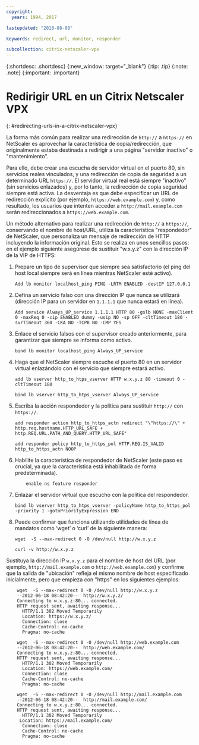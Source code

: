 ```yaml
---
copyright:
  years: 1994, 2017

lastupdated: "2018-08-08"

keywords: redirect, url, monitor, responder

subcollection: citrix-netscaler-vpx
---
```


{:shortdesc: .shortdesc}
{:new_window: target="_blank"}
{:tip: .tip}
{:note: .note}
{:important: .important}

# Redirigir URL en un Citrix Netscaler VPX
{: #redirecting-urls-in-a-citrix-netscaler-vpx}

La forma más común para realizar una redirección de `http://` a `https://` en NetScaler es aprovechar la característica de copia/redirección, que originalmente estaba destinada a redirigir a una página "servidor inactivo" o "mantenimiento".  

Para ello, debe crear una escucha de servidor virtual en el puerto 80, sin servicios reales vinculados, y una redirección de copia de seguridad a un determinado URL `https://`. El servidor virtual real está siempre "inactivo" (sin servicios enlazados) y, por lo tanto, la redirección de copia seguridad siempre está activa. La desventaja es que debe especificar un URL de redirección explícito (por ejemplo, `https://web.example.com`) y, como resultado, los usuarios que intenten acceder a `http://mail.example.com` serán redireccionados a `https://web.example.com`.

Un método alternativo para realizar una redirección de `http://` a `https://`, conservando el nombre de host/URL, utiliza la característica "respondedor" de NetScaler, que personaliza un mensaje de redirección de HTTP incluyendo la información original. Esto se realiza en unos sencillos pasos: en el ejemplo siguiente asegúrese de sustituir "w.x.y.z" con la dirección IP de la VIP de HTTPS:

1. Prepare un tipo de supervisor que siempre sea satisfactorio (el ping del host local siempre será en línea mientras NetScaler esté activo).
	```
	Add lb monitor localhost_ping PING -LRTM ENABLED -destIP 127.0.0.1
	```

2. Defina un servicio falso con una dirección IP que nunca se utilizará (dirección IP para un servidor en `1.1.1.1` que nunca estará en línea).
	```
	Add service Always_UP_service 1.1.1.1 HTTP 80 -gslb NONE -maxClient 0 -maxReq 0 -cip ENABLED dummy -usip NO -sp OFF -cltTimeout 180 -svrTimeout 360 -CKA NO -TCPB NO -CMP YES
	```
3. Enlace el servicio falsos con el supervisor creado anteriormente, para garantizar que siempre se informa como activo.
	```
	bind lb monitor localhost_ping Always_UP_service
	```

4. Haga que el NetScaler siempre escuche el puerto 80 en un servidor virtual enlazándolo con el servicio que siempre estará activo.
	```
	add lb vserver http_to_htps_vserver HTTP w.x.y.z 80 -timeout 0 -cltTimeout 180
	```
	```
	bind lb vserver http_to_htps_vserver Always_UP_service
	```

5. Escriba la acción respondedor y la política para sustituir `http://` con `https://`.
	```
	add responder action http_to_https_actn redirect "\"https://\" + http.req.hostname.HTTP_URL_SAFE + http.REQ.URL.PATH_AND_QUERY.HTTP_URL_SAFE"
	```
	```
	add responder policy http_to_https_pol HTTP.REQ.IS_VALID http_to_https_actn NOOP
	```
6. Habilite la característica de respondedor de NetScaler (este paso es crucial, ya que la característica está inhabilitada de forma predeterminada).
	```
        enable ns feature responder
	```
7. Enlazar el servidor virtual que escucho con la política del respondedor.
	```
	bind lb vserver http_to_htps_vserver -policyName http_to_https_pol -priority 1 -gotoPriorityExpression END
	```
8. Puede confirmar que funciona utilizando utilidades de línea de mandatos como ‘wget’ o ‘curl’ de la siguiente manera:

	```
    wget  -S --max-redirect 0 -O /dev/null http://w.x.y.z

    curl -v http://w.x.y.z
    ```

Sustituya la dirección IP `w.x.y.z` para el nombre de host del URL (por ejemplo, `http://mail.example.com` o `http://web.example.com`) y confirme que la salida de "ubicación" refleja el mismo nombre de host especificado inicialmente, pero que empieza con "https" en los siguientes ejemplos:

```
    wget  -S --max-redirect 0 -O /dev/null http://w.x.y.z
    --2012-06-18 08:42:20--  http://w.x.y.z/
    Connecting to w.x.y.z:80... connected.
    HTTP request sent, awaiting response...
      HTTP/1.1 302 Moved Temporarily
      Location: https://w.x.y.z/
      Connection: close
      Cache-Control: no-cache
      Pragma: no-cache

    wget  -S --max-redirect 0 -O /dev/null http://web.example.com
    --2012-06-18 08:42:20--  http://web.example.com/
    Connecting to w.x.y.z:80... connected.
    HTTP request sent, awaiting response...
      HTTP/1.1 302 Moved Temporarily
      Location: https://web.example.com/
      Connection: close
      Cache-Control: no-cache
      Pragma: no-cache

    wget  -S --max-redirect 0 -O /dev/null http://mail.example.com
    --2012-06-18 08:42:20--  http://mail.example.com/
    Connecting to w.x.y.z:80... connected.
    HTTP request sent, awaiting response...
      HTTP/1.1 302 Moved Temporarily
     Location: https://mail.example.com/
      Connection: close
      Cache-Control: no-cache
      Pragma: no-cache
```
